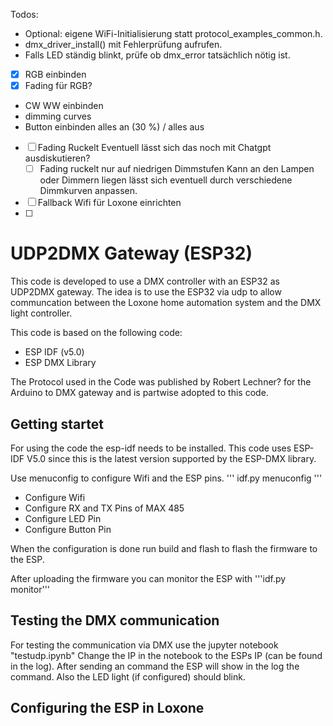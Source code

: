 Todos:
- Optional: eigene WiFi-Initialisierung statt protocol_examples_common.h.
- dmx_driver_install() mit Fehlerprüfung aufrufen.
- Falls LED ständig blinkt, prüfe ob dmx_error tatsächlich nötig ist.
- [x] RGB einbinden
- [x] Fading für RGB?
- CW WW einbinden
- dimming curves
- Button einbinden alles an (30 %) / alles aus
- [ ] Fading Ruckelt Eventuell lässt sich das noch mit Chatgpt ausdiskutieren? 
  - [ ] Fading ruckelt nur auf niedrigen Dimmstufen Kann an den Lampen oder Dimmern liegen lässt sich eventuell durch verschiedene Dimmkurven anpassen.
- [ ] Fallback Wifi für Loxone einrichten
- [ ] 



# UDP2DMX Gateway (ESP32)

This code is developed to use a DMX controller with an ESP32 as UDP2DMX gateway. The idea is to use the ESP32 via udp to allow communcation between the Loxone home automation system and the DMX light controller. 

This code is based on the following code:
- ESP IDF (v5.0)
- ESP DMX Library

The Protocol used in the Code was published by Robert Lechner? for the Arduino to DMX gateway and is partwise adopted to this code. 

## Getting startet 
For using the code the esp-idf needs to be installed. This code uses ESP-IDF V5.0 since this is the latest version supported by the ESP-DMX library. 

Use menuconfig to configure Wifi and the ESP pins. 
''' idf.py menuconfig '''
- Configure Wifi
- Configure RX and TX Pins of MAX 485
- Configure LED Pin
- Configure Button Pin


When the configuration is done run build and flash to flash the firmware to the ESP. 

After uploading the firmware you can monitor the ESP with '''idf.py monitor'''

## Testing the DMX communication
For testing the communication via DMX use the jupyter notebook "testudp.ipynb" Change the IP in the notebook to the ESPs IP (can be found in the log). After sending an command the ESP will show in the log the command. Also the LED light (if configured) should blink. 

## Configuring the ESP in Loxone 



